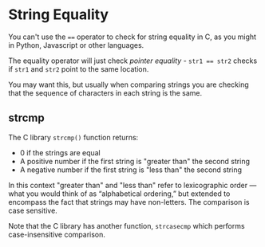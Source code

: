 # String Equality
You can't use the `==` operator to check for string equality in C, as you might in Python, Javascript or other languages.

The equality operator will just check _pointer equality_ - `str1 == str2` checks if `str1` and `str2` point to the same location.

You may want this, but usually when comparing strings you are checking that the sequence of characters in each string is the same.

strcmp
------
The C library `strcmp()` function returns:

* 0 if the strings are equal
* A positive number if the first string is "greater than" the second string
* A negative number if the first string is "less than" the second string

In this context "greater than" and "less than" refer to lexicographic order —what you would think of as “alphabetical ordering,” but extended to encompass the fact that strings may have non-letters. The comparison is case sensitive.

Note that the C library has another function, `strcasecmp` which performs case-insensitive comparison.
